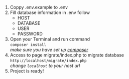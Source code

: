  1. Coppy .env.example to .env
 2. Fill database information in .env follow
	 - HOST
	 - DATABASE
	 - USER
	 - PASSWORD
3. Open your Terminal and run command<br/>
	`composer install`<br/>
	*make sure you have set up [composer](https://getcomposer.org/)*
4. Access to page migrate/index.php to migrate database<br/>
	`http://localhost/migrate/index.php`<br/>
	*change `localhost` to your host url*
5. Project is ready!
